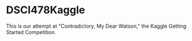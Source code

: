 # DSCI478Kaggle

This is our attempt at "Contradictory, My Dear Watson," the Kaggle Getting Started Competition.
